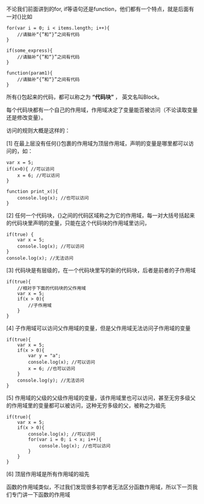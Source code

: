 不论我们前面讲到的for, if等语句还是function，他们都有一个特点，就是后面有一对{}比如

    for(var i = 0; i < items.length; i++){
        //请脑补“{”和“}”之间有代码
    }

    if(some_express){
        //请脑补“{”和“}”之间有代码
    }
    
    function(param1){
        //请脑补“{”和“}”之间有代码
    }
    
所有{}包起来的代码，都可以称之为 **“代码块”** ， 英文名叫Block。

每个代码块都有一个自己的作用域，作用域决定了变量能否被访问（不论读取变量还是修改变量）。

访问的规则大概是这样的：

[1] 在最上层没有任何{}包裹的作用域为顶层作用域，声明的变量是哪里都可以访问的，如：
 
    var x = 5;
    if(x>0){ //可以访问
        x = 6; //可以访问
    }
    
    function print_x(){
        console.log(x); //也可以访问
    }

[2] 任何一个代码块，{}之间的代码区域称之为它的作用域，每一对大括号括起来的代码块里声明的变量，只能在这个代码块的作用域里访问，

    if(true) {
        var x = 5;
        console.log(x); //可以访问
    }
    console.log(x); //无法访问

[3] 代码块是有层级的，在一个代码块里写的新的代码块，后者是前者的子作用域
    
    if(true){
        //相对于下面的代码块的父作用域
        var x = 5;
        if(x > 0){
            //子作用域
        }
    }

[4] 子作用域可以访问父作用域的变量，但是父作用域无法访问子作用域的变量

    if(true){
        var x = 5;
        if(x > 0){
            var y = "a";
            console.log(x); //可以访问
            x = 6; //也可以访问
        }
        console.log(y); //无法访问
    }    

[5] 作用域的父级的父级作用域的变量，该作用域里也可以访问，甚至无穷多级父的作用域里的变量都可以被访问，这种无穷多级的父，被称之为祖先

    
    if(true){
        var x = 5;
        if(x > 0){
            console.log(x); //可以访问
            for(var i = 0; i < x; i++){
                console.log(x); //也可以访问
            }
        }
    }
    
[6] 顶层作用域是所有作用域的祖先

函数的作用域类似，不过我们发现很多初学者无法区分函数作用域，所以下一页我们专门讲一下函数的作用域